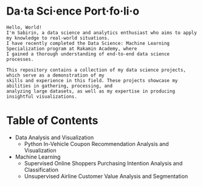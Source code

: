 # Da·ta Sci·ence Port·fo·li·o

```
Hello, World!
I'm Sabirin, a data science and analytics enthusiast who aims to apply my knowledge to real-world situations.
I have recently completed the Data Science: Machine Learning Specialization program at Rakamin Academy, where
I gained a thorough understanding of end-to-end data science processes.

This repository contains a collection of my data science projects, which serve as a demonstration of my
skills and experience in this field. These projects showcase my abilities in gathering, processing, and
analyzing large datasets, as well as my expertise in producing insightful visualizations.
```

# Table of Contents
* Data Analysis and Visualization
  * Python
    In-Vehicle Coupon Recommendation Analysis and Visualization
* Machine Learning
  * Supervised
    Online Shoppers Purchasing Intention Analysis and Classification
  * Unsupervised
    Airline Customer Value Analysis and Segmentation
